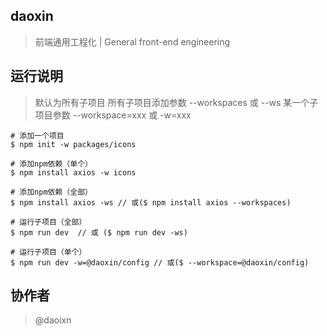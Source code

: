 ## daoxin

> 前端通用工程化 | General front-end engineering

## 运行说明

> 默认为所有子项目
> 所有子项目添加参数 --workspaces 或 --ws
> 某一个子项目参数 --workspace=xxx 或 -w=xxx

```
# 添加一个项目
$ npm init -w packages/icons

# 添加npm依赖（单个）
$ npm install axios -w icons

# 添加npm依赖（全部）
$ npm install axios -ws // 或($ npm install axios --workspaces)

# 运行子项目（全部）
$ npm run dev  // 或 ($ npm run dev -ws)

# 运行子项目（单个）
$ npm run dev -w=@daoxin/config // 或($ --workspace=@daoxin/config)
```

## 协作者

> @daoixn
